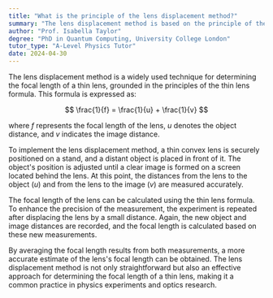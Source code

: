 ```yaml
---
title: "What is the principle of the lens displacement method?"
summary: "The lens displacement method is based on the principle of the thin lens formula."
author: "Prof. Isabella Taylor"
degree: "PhD in Quantum Computing, University College London"
tutor_type: "A-Level Physics Tutor"
date: 2024-04-30
---
```


The lens displacement method is a widely used technique for determining the focal length of a thin lens, grounded in the principles of the thin lens formula. This formula is expressed as:

$$
\frac{1}{f} = \frac{1}{u} + \frac{1}{v}
$$

where $f$ represents the focal length of the lens, $u$ denotes the object distance, and $v$ indicates the image distance.

To implement the lens displacement method, a thin convex lens is securely positioned on a stand, and a distant object is placed in front of it. The object's position is adjusted until a clear image is formed on a screen located behind the lens. At this point, the distances from the lens to the object ($u$) and from the lens to the image ($v$) are measured accurately.

The focal length of the lens can be calculated using the thin lens formula. To enhance the precision of the measurement, the experiment is repeated after displacing the lens by a small distance. Again, the new object and image distances are recorded, and the focal length is calculated based on these new measurements.

By averaging the focal length results from both measurements, a more accurate estimate of the lens's focal length can be obtained. The lens displacement method is not only straightforward but also an effective approach for determining the focal length of a thin lens, making it a common practice in physics experiments and optics research.
    
